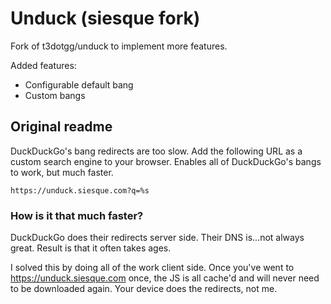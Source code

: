 # Unduck (siesque fork)

Fork of t3dotgg/unduck to implement more features.

Added features:
- Configurable default bang
- Custom bangs

## Original readme

DuckDuckGo's bang redirects are too slow. Add the following URL as a custom search engine to your browser. Enables all of DuckDuckGo's bangs to work, but much faster.

```
https://unduck.siesque.com?q=%s
```

### How is it that much faster?

DuckDuckGo does their redirects server side. Their DNS is...not always great. Result is that it often takes ages.

I solved this by doing all of the work client side. Once you've went to https://unduck.siesque.com once, the JS is all cache'd and will never need to be downloaded again. Your device does the redirects, not me.
